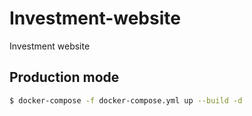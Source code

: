 # Investment-website
Investment website

## Production mode
```bash
$ docker-compose -f docker-compose.yml up --build -d
```
